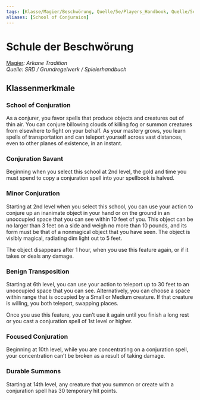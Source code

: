 ```yaml
---
tags: [Klasse/Magier/Beschwörung, Quelle/5e/Players_Handbook, Quelle/5e/SRD]
aliases: [School of Conjuraion]
---
```

Schule der Beschwörung
======================

[Magier](04.%20Kompendium/Charakteroptionen/02.%20Klassen/Magier/Magier.md)_: Arkane Tradition_  
_Quelle: SRD / Grundregelwerk / Spielerhandbuch_

Klassenmerkmale
---------------

### School of Conjuration

As a conjurer, you favor spells that produce objects and creatures out of thin air. You can conjure billowing clouds of killing fog or summon creatures from elsewhere to fight on your behalf. As your mastery grows, you learn spells of transportation and can teleport yourself across vast distances, even to other planes of existence, in an instant.

### Conjuration Savant

Beginning when you select this school at 2nd level, the gold and time you must spend to copy a conjuration spell into your spellbook is halved.

### Minor Conjuration

Starting at 2nd level when you select this school, you can use your action to conjure up an inanimate object in your hand or on the ground in an unoccupied space that you can see within 10 feet of you. This object can be no larger than 3 feet on a side and weigh no more than 10 pounds, and its form must be that of a nonmagical object that you have seen. The object is visibly magical, radiating dim light out to 5 feet.

The object disappears after 1 hour, when you use this feature again, or if it takes or deals any damage.

### Benign Transposition

Starting at 6th level, you can use your action to teleport up to 30 feet to an unoccupied space that you can see. Alternatively, you can choose a space within range that is occupied by a Small or Medium creature. If that creature is willing, you both teleport, swapping places.

Once you use this feature, you can’t use it again until you finish a long rest or you cast a conjuration spell of 1st level or higher.

### Focused Conjuration

Beginning at 10th level, while you are concentrating on a conjuration spell, your concentration can’t be broken as a result of taking damage.

### Durable Summons

Starting at 14th level, any creature that you summon or create with a conjuration spell has 30 temporary hit points.